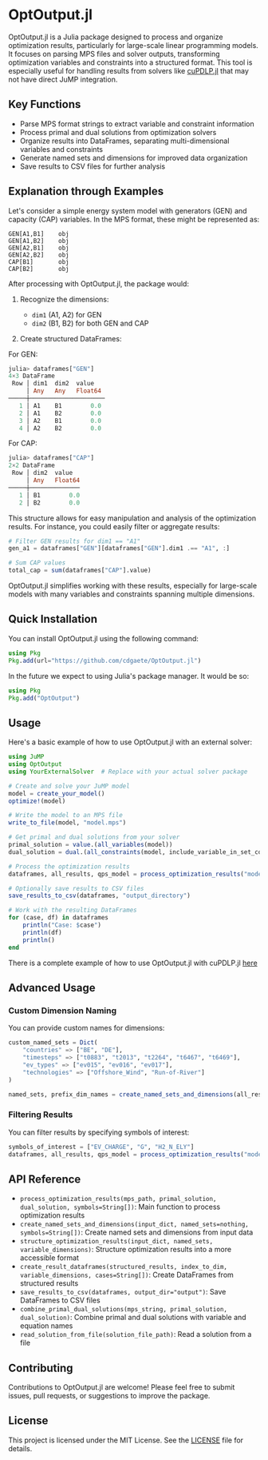 # OptOutput.jl

OptOutput.jl is a Julia package designed to process and organize optimization results, particularly for large-scale linear programming models. It focuses on parsing MPS files and solver outputs, transforming optimization variables and constraints into a structured format. This tool is especially useful for handling results from solvers like [cuPDLP.jl](https://github.com/jinwen-yang/cuPDLP.jl) that may not have direct JuMP integration.

## Key Functions

- Parse MPS format strings to extract variable and constraint information
- Process primal and dual solutions from optimization solvers
- Organize results into DataFrames, separating multi-dimensional variables and constraints
- Generate named sets and dimensions for improved data organization
- Save results to CSV files for further analysis


## Explanation through Examples

Let's consider a simple energy system model with generators (GEN) and capacity (CAP) variables. In the MPS format, these might be represented as:

```
GEN[A1,B1]    obj
GEN[A1,B2]    obj
GEN[A2,B1]    obj
GEN[A2,B2]    obj
CAP[B1]       obj
CAP[B2]       obj
```

After processing with OptOutput.jl, the package would:

1. Recognize the dimensions:
   - `dim1` (A1, A2) for GEN
   - `dim2` (B1, B2) for both GEN and CAP

2. Create structured DataFrames:

For GEN:
```julia
julia> dataframes["GEN"]
4×3 DataFrame
 Row │ dim1  dim2  value 
     │ Any   Any   Float64
─────┼─────────────────────
   1 │ A1    B1        0.0
   2 │ A1    B2        0.0
   3 │ A2    B1        0.0
   4 │ A2    B2        0.0
```

For CAP:
```julia
julia> dataframes["CAP"]
2×2 DataFrame
 Row │ dim2  value 
     │ Any   Float64
─────┼──────────────
   1 │ B1        0.0
   2 │ B2        0.0
```

This structure allows for easy manipulation and analysis of the optimization results. For instance, you could easily filter or aggregate results:

```julia
# Filter GEN results for dim1 == "A1"
gen_a1 = dataframes["GEN"][dataframes["GEN"].dim1 .== "A1", :]

# Sum CAP values
total_cap = sum(dataframes["CAP"].value)
```

OptOutput.jl simplifies working with these results, especially for large-scale models with many variables and constraints spanning multiple dimensions.


## Quick Installation

You can install OptOutput.jl using the following command:

```julia
using Pkg
Pkg.add(url="https://github.com/cdgaete/OptOutput.jl")
```

In the future we expect to using Julia's package manager. It would be so:

```julia
using Pkg
Pkg.add("OptOutput")
```

## Usage

Here's a basic example of how to use OptOutput.jl with an external solver:

```julia
using JuMP
using OptOutput
using YourExternalSolver  # Replace with your actual solver package

# Create and solve your JuMP model
model = create_your_model()
optimize!(model)

# Write the model to an MPS file
write_to_file(model, "model.mps")

# Get primal and dual solutions from your solver
primal_solution = value.(all_variables(model))
dual_solution = dual.(all_constraints(model, include_variable_in_set_constraints=false))

# Process the optimization results
dataframes, all_results, qps_model = process_optimization_results("model.mps", primal_solution, dual_solution)

# Optionally save results to CSV files
save_results_to_csv(dataframes, "output_directory")

# Work with the resulting DataFrames
for (case, df) in dataframes
    println("Case: $case")
    println(df)
    println()
end
```

There is a complete example of how to use OptOutput.jl with cuPDLP.jl [here](example/optoutput_cupdlp_dims.jl)

## Advanced Usage

### Custom Dimension Naming

You can provide custom names for dimensions:

```julia
custom_named_sets = Dict(
    "countries" => ["BE", "DE"],
    "timesteps" => ["t0883", "t2013", "t2264", "t6467", "t6469"],
    "ev_types" => ["ev015", "ev016", "ev017"],
    "technologies" => ["Offshore_Wind", "Run-of-River"]
)

named_sets, prefix_dim_names = create_named_sets_and_dimensions(all_results, custom_named_sets)
```

### Filtering Results

You can filter results by specifying symbols of interest:

```julia
symbols_of_interest = ["EV_CHARGE", "G", "H2_N_ELY"]
dataframes, all_results, qps_model = process_optimization_results("model.mps", primal_solution, dual_solution, symbols_of_interest)
```

## API Reference

- `process_optimization_results(mps_path, primal_solution, dual_solution, symbols=String[])`: Main function to process optimization results
- `create_named_sets_and_dimensions(input_dict, named_sets=nothing, symbols=String[])`: Create named sets and dimensions from input data
- `structure_optimization_results(input_dict, named_sets, variable_dimensions)`: Structure optimization results into a more accessible format
- `create_result_dataframes(structured_results, index_to_dim, variable_dimensions, cases=String[])`: Create DataFrames from structured results
- `save_results_to_csv(dataframes, output_dir="output")`: Save DataFrames to CSV files
- `combine_primal_dual_solutions(mps_string, primal_solution, dual_solution)`: Combine primal and dual solutions with variable and equation names
- `read_solution_from_file(solution_file_path)`: Read a solution from a file

## Contributing

Contributions to OptOutput.jl are welcome! Please feel free to submit issues, pull requests, or suggestions to improve the package.

## License

This project is licensed under the MIT License. See the [LICENSE](LICENSE) file for details.
